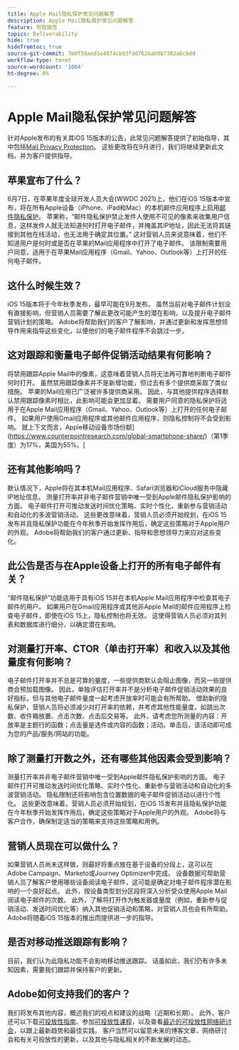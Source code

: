 ```yaml
---
title: Apple Mail隐私保护常见问题解答
description: Apple Mail隐私保护常见问题解答
feature: 可投放性
topics: Deliverability
hide: true
hidefromtoc: true
source-git-commit: 7b0f59aed1e4074cb93fdd762bab0b7302a6cbdd
workflow-type: tm+mt
source-wordcount: '1084'
ht-degree: 0%

---
```


# Apple Mail隐私保护常见问题解答

针对Apple发布的有关其iOS 15版本的公告，此常见问题解答提供了初始指导，其中包括[Mail Privacy Protection](https://www.apple.com/newsroom/2021/06/apple-advances-its-privacy-leadership-with-ios-15-ipados-15-macos-monterey-and-watchos-8/)。 这些更改将在9月进行，我们将继续更新此文档，并为客户提供指导。

## 苹果宣布了什么？

6月7日，在苹果年度全球开发人员大会(WWDC 2021)上，他们在iOS 15版本中宣布，将在所有Apple设备（iPhone、iPad和Mac）的本机邮件应用程序上启用[邮件隐私保护](https://www.apple.com/newsroom/2021/06/apple-advances-its-privacy-leadership-with-ios-15-ipados-15-macos-monterey-and-watchos-8/)。 苹果称，“邮件隐私保护禁止发件人使用不可见的像素来收集用户信息，这样发件人就无法知道何时打开电子邮件，并掩盖其IP地址，因此无法将其链接到其他在线活动，也无法用于确定其位置。” 这对营销人员来说意味着，他们不知道用户是何时或是否在苹果的Mail应用程序中打开了电子邮件。 该限制需要用户同意，适用于在苹果Mail应用程序（Gmail、Yahoo、Outlook等）上打开的任何电子邮件。

## 这什么时候生效？

iOS 15版本将于今年秋季发布，最早可能在9月发布。 虽然当前对电子邮件计划没有直接影响，但营销人员需要了解此更改可能产生的潜在影响，以及提升电子邮件营销计划的策略。 Adobe将帮助我们的客户了解影响，并通过更新和发挥思想领导作用来指导这些变化，以便他们的电子邮件程序不会跳过一步。

## 这对跟踪和衡量电子邮件促销活动结果有何影响？

将禁用跟踪Apple Mail中的像素，这意味着营销人员将无法再可靠地判断电子邮件何时打开。 虽然禁用跟踪像素并不是新增功能，但过去有多个提供商采取了类似措施。 苹果的Mail应用已广泛被许多提供商采用。 因此，与其他提供程序选择默认禁用跟踪像素时相比，此影响可能会更加显着。 需要用户同意的隐私保护将适用于在Apple Mail应用程序（Gmail、Yahoo、Outlook等）上打开的任何电子邮件。 如果用户使用Gmail应用程序或其他邮件应用程序，则隐私控制将不会受到影响。 就上下文而言，Apple移动设备市场份额](https://www.counterpointresearch.com/global-smartphone-share/)（第1季度）为17%，美国为55%。[

## 还有其他影响吗？

默认情况下，Apple将在其本机Mail应用程序、Safari浏览器和iCloud服务中隐藏IP地址信息。 测量打开率并非电子邮件营销中唯一受到Apple邮件隐私保护影响的方面。 电子邮件打开可推动发送时间优化策略、实时个性化、重新参与营销活动和自动化的多波营销活动。 这些更改意味着，营销人员必须开始规划，在iOS 15发布并且隐私保护功能在今年秋季开始发挥作用后，确定这些策略对于Apple用户的外观。 Adobe将帮助我们的客户通过更新、指导和思想领导力来应对这些变化。

## 此公告是否与在Apple设备上打开的所有电子邮件有关？

“邮件隐私保护”功能适用于具有iOS 15并在本机Apple Mail应用程序中检查其电子邮件的用户。 如果用户在Gmail应用程序或其他非Apple Mail的邮件应用程序上检查电子邮件，即使在iOS 15上，隐私控制也将无效。 这使得营销人员必须对其列表和数据库进行细分，以确定潜在影响。

## 对测量打开率、CTOR（单击打开率）和收入以及其他量度有何影响？

电子邮件打开率并不总是可靠的量度，一些提供商默认会阻止图像，而另一些提供商会预加载图像。 因此，单独评估打开率并不是分析电子邮件促销活动效果的良好指标，但与其他电子邮件量度一起考虑开放率时可能会有所帮助。 借助新的隐私保护，营销人员将必须减少对打开率的依赖，并考虑其他性能量度，如跳出次数、收件箱放置、点击次数、点击后交易等。 此外，请考虑您所测量的内容：开放率是主题行的函数；点击量是选件或内容的函数；活动。单击后，该活动即可成为您的产品/服务/网站的功能。

## 除了测量打开数之外，还有哪些其他因素会受到影响？

测量打开率并非电子邮件营销中唯一受到Apple邮件隐私保护影响的方面。 电子邮件打开可推动发送时间优化策略、实时个性化、重新参与营销活动和自动化的多波营销活动。 隐私限制还将影响包含位置数据的电子邮件促销活动以进行个性化。 这些更改意味着，营销人员必须开始规划，在iOS 15发布并且隐私保护功能在今年秋季开始发挥作用后，确定这些策略对于Apple用户的外观。 Adobe将与客户合作，确保制定适当的策略来支持这些策略和用例。

## 营销人员现在可以做什么？

如果营销人员尚未这样做，则最好将重点放在基于设备的分段上，这可以在Adobe Campaign、Marketo或Journey Optimizer中完成。 设备数据可帮助营销人员了解客户使用哪些设备阅读电子邮件，这可能是确定对电子邮件程序潜在影响的一个良好起点。 此外，按设备类型划分区段将深入分析受众使用Apple Mail阅读电子邮件的次数。 此外，了解将打开作为触发器或量度（例如，重新参与促销活动、发送时间优化等）纳入其他促销活动和策略，对营销人员也会有所帮助。 Adobe将随着iOS 15版本的推出而提供进一步的指导。

## 是否对移动推送跟踪有影响？

目前，我们认为此隐私功能不会影响移动推送跟踪。 话虽如此，我们仍有许多未知因素，需要我们跟踪并保持客户的更新。

## Adobe如何支持我们的客户？

我们将发布其他内容，概述我们的视点和建议的战略（近期和长期）。 此外，客户还可以下载[可投放性指南](../introduction.md)、参加[可投放性课程](http://bit.ly/Deliverability-Course)，以及查看[最近的可投放性网络研讨会](https://primetime.bluejeans.com/a2m/events/playback/29edda30-a9b8-4e4b-a460-e829c02c912a)，以跟上最新趋势和最佳实践。 客户当然可以留意未来的博客文章、网络研讨会和有关可投放性的更新，以及其他与隐私相关的不断发展的动态。
